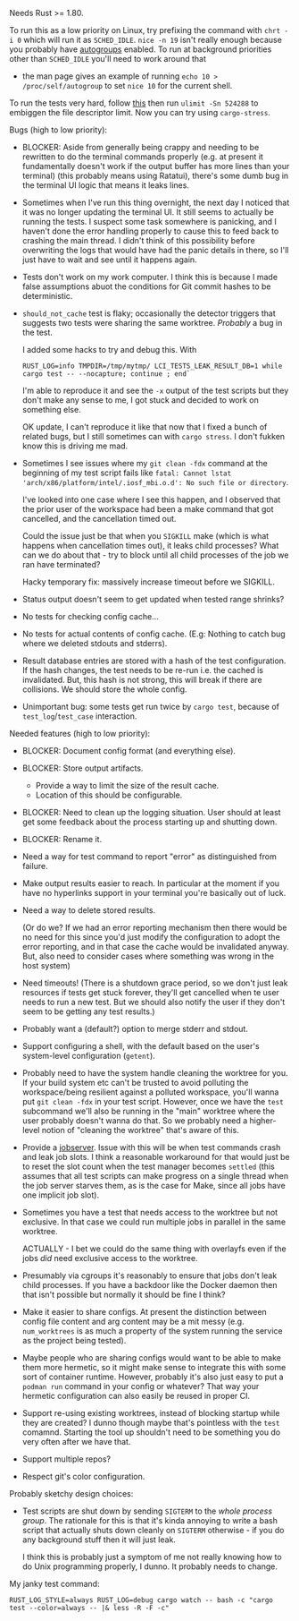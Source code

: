Needs Rust >= 1.80.

To run this as a low priority on Linux, try prefixing the command with `chrt -i
0` which will run it as `SCHED_IDLE`. `nice -n 19` isn't really enough because
you probably have
[autogroups](https://man7.org/linux/man-pages/man7/sched.7.html) enabled. To run
at background priorities other than `SCHED_IDLE` you'll need to work around that
- the man page gives an example of running `echo 10 > /proc/self/autogroup` to
set `nice 10` for the current shell.

To run the tests very hard, follow
[this](https://askubuntu.com/questions/162229/how-do-i-increase-the-open-files-limit-for-a-non-root-user)
then run `ulimit -Sn 524288` to embiggen the file descriptor limit. Now you can
try using `cargo-stress`.

Bugs (high to low priority):

 - BLOCKER: Aside from generally being crappy and needing to be rewritten to do the
   terminal commands properly (e.g. at present it fundamentally doesn't work if
   the output buffer has more lines than your terminal) (this probably means
   using Ratatui), there's some dumb bug in the terminal UI logic that means it
   leaks lines.
 - Sometimes when I've run this thing overnight, the next day I noticed that it
   was no longer updating the terminal UI. It still seems to actually be running
   the tests. I suspect some task somewhere is panicking, and I haven't done the
   error handling properly to cause this to feed back to crashing the main
   thread. I didn't think of this possibility before overwriting the logs that
   would have had the panic details in there, so I'll just have to wait and see
   until it happens again.
 - Tests don't work on my work computer. I think this is because I made false
   assumptions abuot the conditions for Git commit hashes to be deterministic.
 - `should_not_cache` test is flaky; occasionally the detector triggers that
   suggests two tests were sharing the same worktree. _Probably_ a bug in the
   test.

   I added some hacks to try and debug this. With

   ```
   RUST_LOG=info TMPDIR=/tmp/mytmp/ LCI_TESTS_LEAK_RESULT_DB=1 while cargo test -- --nocapture; continue ; end`
   ```

   I'm able to reproduce it and see the `-x` output of the test scripts but they
   don't make any sense to me, I got stuck and decided to work on something
   else.

   OK update, I can't reproduce it like that now that I fixed a bunch of related
   bugs, but I still sometimes can with `cargo stress`. I don't fukken know this
   is driving me mad.
 - Sometimes I see issues where my `git clean -fdx` command at the beginning of
   my test script fails like `fatal: Cannot lstat
   'arch/x86/platform/intel/.iosf_mbi.o.d': No such file or directory`.

   I've looked into one case where I see this happen, and I observed that the
   prior user of the workspace had been a make command that got cancelled, and
   the cancellation timed out.

   Could the issue just be that when you `SIGKILL` make (which is what happens
   when cancellation times out), it leaks child processes? What can we do about
   that - try to block until all child processes of the job we ran have
   terminated?

   Hacky temporary fix: massively increase timeout before we SIGKILL.
 - Status output doesn't seem to get updated when tested range shrinks?
 - No tests for checking config cache...
 - No tests for actual contents of config cache. (E.g: Nothing to catch bug
   where we deleted stdouts and stderrs).
 - Result database entries are stored with a hash of the test configuration. If
   the hash changes, the test needs to be re-run i.e. the cached is invalidated.
   But, this hash is not strong, this will break if there are collisions. We
   should store the whole config.
 - Unimportant bug: some tests get run twice by `cargo test`, because of
   `test_log`/`test_case` interaction.

Needed features (high to low priority):

 - BLOCKER: Document config format (and everything else).
 - BLOCKER: Store output artifacts. 
   - Provide a way to limit the size of the result cache.
   - Location of this should be configurable.
 - BLOCKER: Need to clean up the logging situation. User should at least get
   some feedback about the process starting up and shutting down.
 - BLOCKER: Rename it.
 - Need a way for test command to report "error" as distinguished from failure.
 - Make output results easier to reach. In particular at the moment if you have
   no hyperlinks support in your terminal you're basically out of luck.
 - Need a way to delete stored results.

   (Or do we? If we had an error reporting
   mechanism then there would be no need for this since you'd just modify the
   configuration to adopt the error reporting, and in that case the cache would
   be invalidated anyway. But, also need to consider cases where something was
   wrong in the host system)
 - Need timeouts! (There is a shutdown grace period, so we don't just leak
   resources if tests get stuck forever, they'll get cancelled when te user needs
   to run a new test. But we should also notify the user if they don't seem to
   be getting any test results.)
 - Probably want a (default?) option to merge stderr and stdout.
 - Support configuring a shell, with the default based on the user's
   system-level configuration (`getent`).
 - Probably need to have the system handle cleaning the worktree for you. If
   your build system etc can't be trusted to avoid polluting the workspace/being
   resilient against a polluted workspace, you'll wanna put `git clean -fdx` in
   your test script. However, once we have the `test` subcommand we'll also be
   running in the "main" worktree where the user probably doesn't wanna do that.
   So we probably need a higher-level notion of "cleaning the worktree" that's
   aware of this.
 - Provide a
   [jobserver](https://www.gnu.org/software/make/manual/html_node/Job-Slots.html).
   Issue with this will be when test commands crash and leak job slots. I think
   a reasonable workaround for that would just be to reset the slot count when
   the test manager becomes `settled` (this assumes that all test scripts can
   make progress on a single thread when the job server starves them, as is the
   case for Make, since all jobs have one implicit job slot).
 - Sometimes you have a test that needs access to the worktree but not
   exclusive. In that case we could run multiple jobs in parallel in the same
   worktree.
   
   ACTUALLY - I bet we could do the same thing with overlayfs even if the jobs
   _did_ need exclusive access to the worktree.
 - Presumably via cgroups it's reasonably to ensure that jobs don't leak child
   processes. If you have a backdoor like the Docker daemon then that isn't
   possible but normally it should be fine I think?
 - Make it easier to share configs. At present the distinction between config
   file content and arg content may be a mit messy (e.g. `num_worktrees` is as
   much a property of the system running the service as the project being
   tested).
 - Maybe people who are sharing configs would want to be able to make them more
   hermetic, so it might make sense to integrate this with some sort of
   container runtime. However, probably it's also just easy to put a `podman
   run` command in your config or whatever? That way your hermetic configuration
   can also easily be reused in proper CI.
 - Support re-using existing worktrees, instead of blocking startup while they
   are created? I dunno though maybe that's pointless with the `test` comamnd.
   Starting the tool up shouldn't need to be something you do very often after
   we have that.
 - Support multiple repos?
 - Respect git's color configuration.

Probably sketchy design choices:

 - Test scripts are shut down by sending `SIGTERM` to the _whole process group_.
   The rationale for this is that it's kinda annoying to write a bash script
   that actually shuts down cleanly on `SIGTERM` otherwise - if you do any
   background stuff then it will just leak.

   I think this is probably just a symptom of me not really knowing how to do
   Unix programming properly, I dunno. It probably needs to change.

My janky test command:

```
RUST_LOG_STYLE=always RUST_LOG=debug cargo watch -- bash -c "cargo test --color=always -- |& less -R -F -c"
```